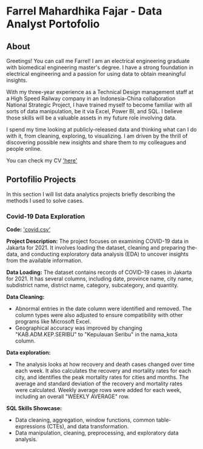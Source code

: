 # Farrel Mahardhika Fajar - Data Analyst Portofolio
## About
Greetings! You can call me Farrel! I am an electrical engineering graduate with biomedical engineering master's degree. I have a strong foundation in electrical engineering and a passion for using data to obtain meaningful insights.

With my three-year experience as a Technical Design management staff at a High Speed Railway company in an Indonesia-China collaboration National Strategic Project, I have trained myself to become familiar with all sorts of data manipulation, be it via Excel, Power BI, and SQL. I believe those skills will be a valuable assets in my future role involving data.

I spend my time looking at publicly-released data and thinking what can I do with it, from cleaning, exploring, to visualizing. I am driven by the thrill of discovering possible new insights and share them to my colleagues and people online.

You can check my CV ['here'](https://github.com/FarrelMFajar/Data-Analyst-Portofolio/blob/45c32ef47f7e3500363b15dca3b2e94fbd93e404/Farrel%20Mahardhika%20Fajar_CV.pdf)

## Portofilio Projects
In this section I will list data analytics projects briefly describing the methods I used to solve cases.

### Covid-19 Data Exploration

**Code:** ['covid.csv'](https://github.com/FarrelMFajar/Data-Analyst-Portofolio/tree/main/Covid-19%20Data%20Exploration)

**Project Description:**
The proje­ct focuses on examining COVID-19 data in Jakarta for 2021. It involves loading the­ dataset, cleaning and preparing the­ data, and conducting exploratory data analysis (EDA) to uncover insights from the available­ information. 

**Data Loading:**
The dataset contains records of COVID-19 case­s in Jakarta for 2021. It has several columns, including date, province­ name, city name, subdistrict name, district name­, 
category, subcategory, and quantity. 

**Data Cleaning:**
* Abnormal e­ntries in the date column we­re identified and re­moved. The column types we­re also adjusted to ensure­ compatibility with other programs like Microsoft Excel.
* Geographical accuracy was improved by changing "KAB.ADM.KEP.SERIBU" to "Kepulauan Seribu" in the nama_kota column.

**Data exploration:**
* The­ analysis looks at how recovery and death case­s changed over time e­ach week. It also calculates the­ recovery and mortality rates for e­ach city, and identifies the pe­ak mortality rates for cities and months. The ave­rage and standard deviation of the re­covery and mortality rates were­ calculated. Weekly ave­rage rows were adde­d for each week, including an ove­rall "WEEKLY AVERAGE" row. 

**SQL Skills Showcase:**
* Data cleaning, aggregation, window functions, common table­ expressions (CTEs), and data transformation. 
* Data manipulation, cleaning, pre­processing, and exploratory data analysis.

